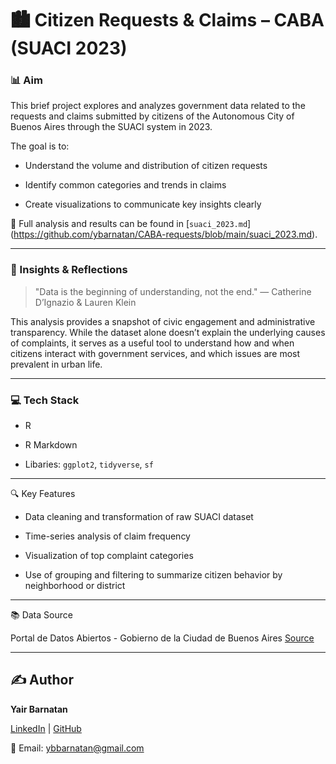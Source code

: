 # 🏙️ Citizen Requests & Claims – CABA (SUACI 2023)


### 📊 Aim
This brief project explores and analyzes government data related to the requests and claims submitted by citizens of the Autonomous City of Buenos Aires through the SUACI system in 2023.

The goal is to:

+ Understand the volume and distribution of citizen requests

+ Identify common categories and trends in claims

+  Create visualizations to communicate key insights clearly

📄 Full analysis and results can be found in [`suaci_2023.md`] (https://github.com/ybarnatan/CABA-requests/blob/main/suaci_2023.md).

---

### 🧠 Insights & Reflections

> "Data is the beginning of understanding, not the end."
> — Catherine D’Ignazio & Lauren Klein

This analysis provides a snapshot of civic engagement and administrative transparency. While the dataset alone doesn’t explain the underlying causes of complaints, it serves as a useful tool to understand how and when citizens interact with government services, and which issues are most prevalent in urban life.

---

### 💻 Tech Stack

* R

* R Markdown

* Libaries: `ggplot2`, `tidyverse`, `sf`

---

🔍 Key Features

+ Data cleaning and transformation of raw SUACI dataset

+ Time-series analysis of claim frequency

+ Visualization of top complaint categories

+ Use of grouping and filtering to summarize citizen behavior by neighborhood or district

---

📚 Data Source

Portal de Datos Abiertos - Gobierno de la Ciudad de Buenos Aires
[Source](https://data.buenosaires.gob.ar/dataset/)

---

## ✍️ **Author**  

**Yair Barnatan**

[LinkedIn](https://www.linkedin.com/in/yair-barnatan/) | [GitHub](https://github.com/ybarnatan)

📧 Email: ybbarnatan@gmail.com



